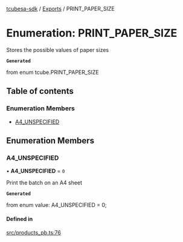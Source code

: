 [tcubesa-sdk](../README.md) / [Exports](../modules.md) / PRINT\_PAPER\_SIZE

# Enumeration: PRINT\_PAPER\_SIZE

Stores the possible values of paper sizes

**`Generated`**

from enum tcube.PRINT_PAPER_SIZE

## Table of contents

### Enumeration Members

- [A4\_UNSPECIFIED](PRINT_PAPER_SIZE.md#a4_unspecified)

## Enumeration Members

### A4\_UNSPECIFIED

• **A4\_UNSPECIFIED** = ``0``

Print the batch on an A4 sheet

**`Generated`**

from enum value: A4_UNSPECIFIED = 0;

#### Defined in

[src/products_pb.ts:76](https://github.com/TCUBEAI-TECHNOLOGIES-PRIVATE-LIMITED/ts-sdk/blob/b410bb1/src/products_pb.ts#L76)
